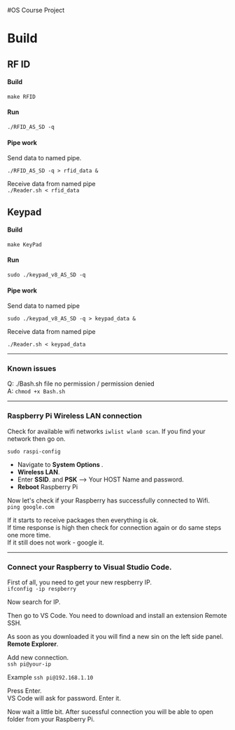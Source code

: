 #OS Course Project

# Build 

## RF ID 
#### Build
`make RFID`   

#### Run
`./RFID_AS_SD -q`   

#### Pipe work  

Send data to named pipe.  

`./RFID_AS_SD -q > rfid_data &`   

Receive data from named pipe   
`./Reader.sh < rfid_data`    

## Keypad 
#### Build 
`make KeyPad`    

#### Run 
`sudo ./keypad_v8_AS_SD -q`    

#### Pipe work   

Send data to named pipe  

`sudo ./keypad_v8_AS_SD -q > keypad_data &`   

Receive data from named pipe  

`./Reader.sh < keypad_data`   


----  
### Known issues  

Q: ./Bash.sh file no permission / permission denied  
A: `chmod +x Bash.sh`    
 

---

### Raspberry Pi Wireless LAN connection 

Check for available wifi networks `iwlist wlan0 scan`. If you find your network then go on.

`sudo raspi-config`  

* Navigate to <b> System Options </b>.  
* <b>Wireless LAN</b>.  
* Enter <b>SSID</b>. and <b>PSK</b> --> Your HOST Name and password.  
* <b>Reboot</b> Raspberry Pi 

Now let's check if your Raspberry has successfully connected to Wifi.  
`ping google.com`   

If it starts to receive packages then everything is ok.  
If time response is high then check for connection again or do same steps one more time.   
If it still does not work - google it.  

---

### <b>Connect your Raspberry to Visual Studio Code.</b>  

First of all, you need to get your new respberry IP.  
`ifconfig -ip respberry`   

Now search for IP.  

Then go to VS Code. You need to download and install an extension Remote SSH.  

As soon as you downloaded it you will find a new sin on the left side panel. <b>Remote Explorer</b>.  

Add new connection.  
`ssh pi@your-ip`  

Example 
`ssh pi@192.168.1.10`  

Press Enter.  
VS Code will ask for password. Enter it.  

Now wait a little bit. After sucessful connection you will be able to open folder from your Raspberry Pi.  




